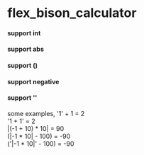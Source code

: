 # flex_bison_calculator

#### support int
#### support abs
#### support ()
#### support negative
#### support ''

some examples,
'1' + 1 = 2  
'1 + 1' = 2  
|(-1 + 10) * 10| = 90  
(|-1 * 10| - 100) = -90  
('|-1 * 10|' - 100) = -90  